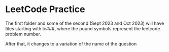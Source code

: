 # LeetCode Practice

The first folder and some of the second (Sept 2023 and Oct 2023) will have files starting with lc###, where the pound symbols represent the leetcode problem number.

After that, it changes to a variation of the name of the question 
